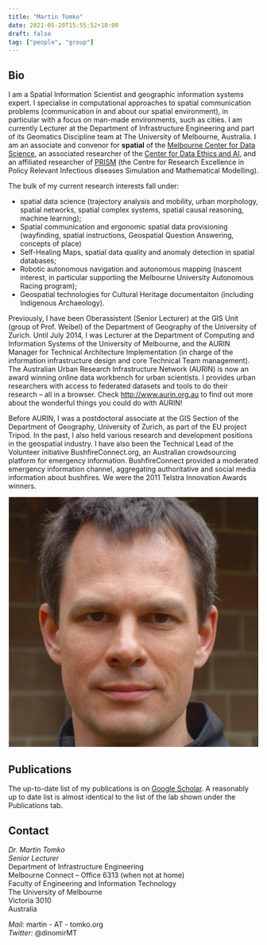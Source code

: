 ```yaml
---
title: "Martin Tomko"
date: 2021-05-20T15:55:52+10:00
draft: false
tag: ["people", "group"]
---
```


## Bio
I am a Spatial Information Scientist and geographic information systems expert. I specialise in computational approaches to spatial communication problems (communication in and about our spatial environment), in particular with a focus on man-made environments, such as cities. I am currently Lecturer at the Department of Infrastructure Engineering and part of its Geomatics Discipline team at The University of Melbourne, Australia. I am an associate and convenor for **spatial** of the [Melbourne Center for Data Science](https://science.unimelb.edu.au/mcds), an associated researcher of the [Center for Data Ethics and AI](https://law.unimelb.edu.au/centres/caide#people), and an affiliated researcher of [PRISM](https://prism.edu.au/staff_category/affiliated-researchers/) (the Centre for Research Excellence in Policy Relevant Infectious diseases Simulation and Mathematical Modelling).

The bulk of my current research interests fall under:

- spatial data science (trajectory analysis and mobility, urban morphology, spatial networks, spatial complex systems, spatial causal reasoning, machine learning);
- Spatial communication and ergonomic spatial data provisioning (wayfinding, spatial instructions, Geospatial Question Answering, concepts of place)
- Self-Healing Maps, spatial data quality and anomaly detection in spatial databases;
- Robotic autonomous navigation and autonomous mapping (nascent interest, in particular supporting the Melbourne University Autonomous Racing program);
- Geospatial technologies for Cultural Heritage documentaiton (including Indigenous Archaeology).

Previously, I have been Oberassistent (Senior Lecturer) at the GIS Unit (group of Prof. Weibel) of the Department of Geography of the University of Zurich. Until July 2014, I was  Lecturer at the Department of Computing and Information Systems of the University of Melbourne, and the AURIN Manager for Technical Architecture Implementation (in charge of the information infrastructure design and core Technical Team management). The Australian Urban Research Infrastructure Network (AURIN) is now an award winning online data workbench for urban scientists. I provides urban researchers with access to federated datasets and tools to do their research – all in a browser. Check http://www.aurin.org.au to find out more about the wonderful things you could do with AURIN!

Before AURIN, I was a postdoctoral associate at the GIS Section of the Department of Geography, University of Zurich, as part of the EU project Tripod. In the past, I also held various research and development positions in the geospatial industry. I have also been the Technical Lead of the Volunteer initiative BushfireConnect.org, an Australian crowdsourcing platform for emergency information. BushfireConnect provided a moderated emergency information channel, aggregating authoritative and social media information about bushfires. We were the 2011 Telstra Innovation Awards winners.

![profile](/images/profile.png)

## Publications

The up-to-date list of my publications is on [Google Scholar](https://scholar.google.com.au/citations?user=Ww8A0yAAAAAJ&hl=en). A reasonably up to date list is almost identical to the list of the lab shown under the Publications tab. 

## Contact

_Dr. Martin Tomko_  
*Senior Lecturer*  
Department of Infrastructure Engineering  
Melbourne Connect – Office 6313 (when not at home)  
Faculty of Engineering and Information Technology  
The University of Melbourne  
Victoria 3010  
Australia

_Mail:_ martin - AT - tomko.org  
_Twitter:_ @dinomirMT

